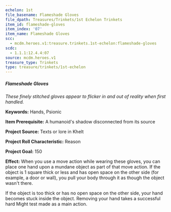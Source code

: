 ```yaml
---
echelon: 1st
file_basename: Flameshade Gloves
file_dpath: Treasures/Trinkets/1st Echelon Trinkets
item_id: flameshade-gloves
item_index: '07'
item_name: Flameshade Gloves
scc:
  - mcdm.heroes.v1:treasure.trinkets.1st-echelon:flameshade-gloves
scdc:
  - 1.1.1:12.4.4:07
source: mcdm.heroes.v1
treasure_type: Trinkets
type: treasure/trinkets/1st-echelon
---
```


##### Flameshade Gloves

*These finely stitched gloves appear to flicker in and out of reality when first handled.*

**Keywords:** Hands, Psionic

**Item Prerequisite:** A humanoid's shadow disconnected from its source

**Project Source:** Texts or lore in Khelt

**Project Roll Characteristic:** Reason

**Project Goal:** 150

**Effect:** When you use a move action while wearing these gloves, you can place one hand upon a mundane object as part of that move action. If the object is 1 square thick or less and has open space on the other side (for example, a door or wall), you pull your body through it as though the object wasn't there.

If the object is too thick or has no open space on the other side, your hand becomes stuck inside the object. Removing your hand takes a successful hard Might test made as a main action.
